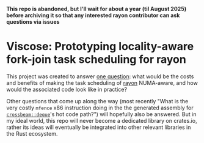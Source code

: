 **This repo is abandoned, but I'll wait for about a year (til August 2025) before
archiving it so that any interested rayon contributor can ask questions via issues**

# Viscose: Prototyping locality-aware fork-join task scheduling for rayon

This project was created to answer [one
question](https://github.com/rayon-rs/rayon/issues/319#issuecomment-1783731222):
what would be the costs and benefits of making the task scheduling of
[rayon](https://docs.rs/rayon/latest/rayon/) NUMA-aware, and how would the
associated code look like in practice?

Other questions that come up along the way (most recently "What is the very 
costly `mfence` x86 instruction doing in the the generated assembly for
[`crossbeam::deque`](https://docs.rs/crossbeam/latest/crossbeam/deque/index.html)'s
hot code path?") will hopefully also be answered. But in my ideal world, this
repo will never become a dedicated library on crates.io, rather its ideas will
eventually be integrated into other relevant libraries in the Rust ecosystem.
